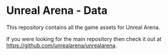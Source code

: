 # Unreal Arena - Data

This repository contains all the game assets for Unreal Arena.

If you were looking for the main repository then check it out at
<https://github.com/unrealarena/unrealarena>.
